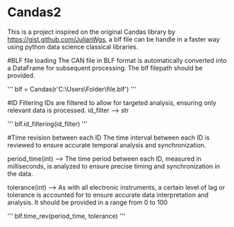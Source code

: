# Candas2
This is a project inspired on the original Candas library by https://gist.github.com/JulianWgs, a blf file can be handle in a faster way using python data science classical libraries.

#BLF file loading
The CAN file in BLF format is automatically converted into a DataFrame for subsequent processing.
The blf filepath should be provided.

'''
blf = Candas(r'C:\Users\Folder\file.blf')
'''

#ID Filtering
IDs are filtered to allow for targeted analysis, ensuring only relevant data is processed.
id_filter --> str

'''
blf.id_filtering(id_filter)
'''

#Time revision between each ID
The time interval between each ID is reviewed to ensure accurate temporal analysis and synchronization.

period_time(int) --> The time period between each ID, measured in milliseconds, is analyzed to ensure precise timing and synchronization in the data.

tolerance(int) --> As with all electronic instruments, a certain level of lag or tolerance is accounted for to ensure accurate data interpretation and analysis. It should be provided in a range from 0 to 100


'''
blf.time_rev(period_time, tolerance)
'''
